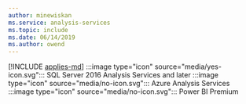 ```yaml
---
author: minewiskan
ms.service: analysis-services  
ms.topic: include
ms.date: 06/14/2019
ms.author: owend
---
```


[!INCLUDE [applies-md](applies-md.md)] :::image type="icon" source="media/yes-icon.svg"::: SQL Server 2016 Analysis Services and later :::image type="icon" source="media/no-icon.svg"::: Azure Analysis Services :::image type="icon" source="media/no-icon.svg"::: Power BI Premium

